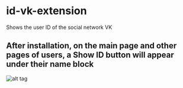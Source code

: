 # id-vk-extension
Shows the user ID of the social network VK

## After installation, on the main page and other pages of users, a Show ID button will appear under their name block

![alt tag](https://prnt.sc/qHwiF6GLdBAS "shows")

